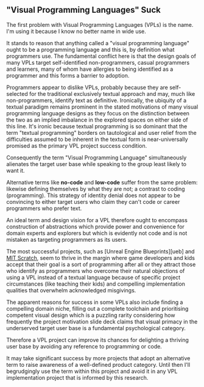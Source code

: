 ## "Visual Programming Languages" Suck

The first problem with Visual Programming Languages (VPLs) is the name. I'm
using it because I know no better name in wide use.

It stands to reason that anything called a "visual programming language" ought
to be a programming language and this is, by definition what programmers use.
The fundamental conflict here is that the design goals of many VPLs target
self-identified non-programmers, casual programmers and learners, many of whom
have allergies to being identified as a programmer and this forms a barrier to
adoption.

Programmers appear to dislike VPLs, probably because they are self-selected for
the traditional exclusively textual approach and may, much like non-programmers,
identify text as definitive. Ironically, the ubiquity of a textual paradigm
remains prominent in the stated motivations of many visual programming language
designs as they focus on the distinction between the two as an implied imbalance
in the explored spaces on either side of this line. It's ironic because textual
programming is so dominant that the term "textual programming" borders on
tautological and user relief from the difficulties assumed to be inherent in the
textual form is near-universally promised as the primary VPL project success
condition.

Consequently the term "Visual Programming Language" simultaneously alienates the
target user base while speaking to the group least likely to want it.

Alternative terms like __no-code__ and __low-code__ suffer from the same
problem: likewise defining themselves by what they are not; a contrast to
coding (programming). This strategy of identity denial does not appear to be
convincing to either target users who claim they can't code or career
programmers who prefer text.

An ideal term and design vision for a VPL therefore ought to encompass
construction of abstractions which provide power and convenience for domain
experts and explorers but which is evidently not code and is not mistaken as
targeting programmers as its users.

The most successful projects, such as [Unreal Engine Blueprints][ueb]
and [MIT Scratch](https://scratch.mit.edu), seem to thrive in the margin where
game developers and kids accept that their goal is a sort of programming after
all or they attract those who identify as programmers who overcome their natural
objections of using a VPL instead of a textual language because of specific
project circumstances (like teaching their kids) and compelling implementation
qualities that overwhelm acknowledged misgivings.

The apparent reasons for success in some VPLs also include finding a compelling
domain niche, filling out a complete toolchain and prioritising competent visual
design which is a puzzling rarity considering how frequently the project
motivation slide deck claims that visual primacy in the underserved target user
base is a fundamental psychological category.

Therefore a VPL project can improve its chances for delighting a thriving user
base by avoiding any reference to programming or code.

It may take significant success by more projects that adopt an alternative term
to raise awareness of a well-defined product category. Until then I'll
begrudgingly use the term within this project and avoid it in any VPL
implementation project that is informed by this research.
